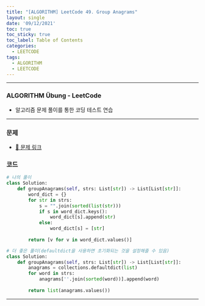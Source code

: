 ```yaml
---
title: "[ALGORITHM] LeetCode 49. Group Anagrams"
layout: single
date: '09/12/2021'
toc: true
toc_sticky: true
toc_label: Table of Contents
categories:
  - LEETCODE
tags:
  - ALGORITHM
  - LEETCODE
---
```


---
### ALGORITHM Übung - LeetCode
* 알고리즘 문제 풀이를 통한 코딩 테스트 연습

---

### 문제
* [🔗 문제 링크](https://leetcode.com/problems/group-anagrams/)

### 코드 
```python
# 나의 풀이
class Solution:
    def groupAnagrams(self, strs: List[str]) -> List[List[str]]:
        word_dict = {}
        for str in strs:
            s = "".join(sorted(list(str)))
            if s in word_dict.keys():
                word_dict[s].append(str)
            else:
                word_dict[s] = [str]
                
        return [v for v in word_dict.values()]

# 더 좋은 풀이(defaultdict을 사용하면 초기화되는 것을 설정해줄 수 있음)
class Solution:
    def groupAnagrams(self, strs: List[str]) -> List[List[str]]:
        anagrams = collections.defaultdict(list)
        for word in strs:
            anagrams[''.join(sorted(word))].append(word)
        
        return list(anagrams.values())
```

---